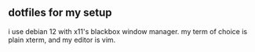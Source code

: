## dotfiles for my setup
i use debian 12 with x11's blackbox window manager. my term of choice is plain xterm, and my editor is vim.
